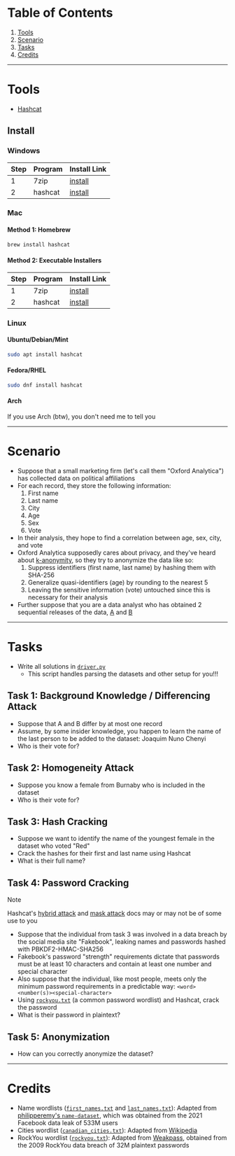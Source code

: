 # Table of Contents
1. [Tools](#tools)
2. [Scenario](#scenario)
3. [Tasks](#tasks)
4. [Credits](#credits)

---
# Tools
- [Hashcat](https://hashcat.net/hashcat/)
## Install
### Windows

| Step | Program | Install Link                                          |
| ---- | ------- | ----------------------------------------------------- |
| 1    | 7zip    | [install](https://www.7-zip.org/a/7z2409-x64.exe)     |
| 2    | hashcat | [install](https://hashcat.net/files/hashcat-6.2.6.7z) |
### Mac
#### Method 1: Homebrew
```bash
brew install hashcat
```
#### Method 2: Executable Installers

| Step | Program | Install Link                                          |
| ---- | ------- | ----------------------------------------------------- |
| 1    | 7zip    | [install](https://7-zip.org/a/7z2409-mac.tar.xz)      |
| 2    | hashcat | [install](https://hashcat.net/files/hashcat-6.2.6.7z) |
### Linux
#### Ubuntu/Debian/Mint
```bash
sudo apt install hashcat
```
#### Fedora/RHEL
```bash
sudo dnf install hashcat
```
#### Arch
If you use Arch (btw), you don't need me to tell you

---
# Scenario
- Suppose that a small marketing firm (let's call them "Oxford Analytica") has collected data on political affiliations
- For each record, they store the following information:
	1. First name
	2. Last name
	3. City
	4. Age
	5. Sex
	6. Vote
- In their analysis, they hope to find a correlation between age, sex, city, and vote
- Oxford Analytica supposedly cares about privacy, and they've heard about [k-anonymity](https://en.wikipedia.org/wiki/K-anonymity), so they try to anonymize the data like so:
	1. Suppress identifiers (first name, last name) by hashing them with SHA-256
	2. Generalize quasi-identifiers (age) by rounding to the nearest 5
	3. Leaving the sensitive information (vote) untouched since this is necessary for their analysis
- Further suppose that you are a data analyst who has obtained 2 sequential releases of the data, [A](datasets/A.csv) and [B](datasets/B.csv)

---
# Tasks
- Write all solutions in [`driver.py`](utils/driver.py)
	- This script handles parsing the datasets and other setup for you!!!
## Task 1: Background Knowledge / Differencing Attack
- Suppose that A and B differ by at most one record
- Assume, by some insider knowledge, you happen to learn the name of the last person to be added to the dataset: Joaquim Nuno Chenyi
- Who is their vote for?
## Task 2: Homogeneity Attack
- Suppose you know a female from Burnaby who is included in the dataset
- Who is their vote for?
## Task 3: Hash Cracking
- Suppose we want to identify the name of the youngest female in the dataset who voted "Red"
- Crack the hashes for their first and last name using Hashcat
- What is their full name?
## Task 4: Password Cracking
> [!note]
> Hashcat's [hybrid attack](https://hashcat.net/wiki/doku.php?id=hybrid_attack) and [mask attack](https://hashcat.net/wiki/doku.php?id=mask_attack) docs may or may not be of some use to you

- Suppose that the individual from task 3 was involved in a data breach by the social media site "Fakebook", leaking names and passwords hashed with  PBKDF2-HMAC-SHA256
- Fakebook's password "strength" requirements dictate that passwords must be at least 10 characters and contain at least one number and special character
- Also suppose that the individual, like most people, meets only the minimum password requirements in a predictable way: `<word><number(s)><special-character>`
- Using [`rockyou.txt`](wordlists/rockyou.txt) (a common password wordlist) and Hashcat, crack the password
- What is their password in plaintext?
## Task 5: Anonymization
- How can you correctly anonymize the dataset?

---
# Credits
- Name wordlists ([`first_names.txt`](wordlists/first_names.txt) and [`last_names.txt`](wordlists/last_names.txt)): Adapted from [philipperemy's `name-dataset`](https://github.com/philipperemy/name-dataset), which was obtained from the 2021 Facebook data leak of 533M users
- Cities wordlist ([`canadian_cities.txt`](wordlists/canadian_cities.txt)): Adapted from [Wikipedia](https://en.wikipedia.org/wiki/List_of_cities_in_Canada)
- RockYou wordlist ([`rockyou.txt`](wordlists/rockyou.txt)): Adapted from [Weakpass](https://weakpass.com/wordlists/rockyou.txt), obtained from the 2009 RockYou data breach of 32M plaintext passwords
